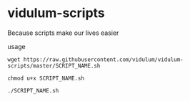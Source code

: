 # vidulum-scripts
Because scripts make our lives easier

usage
```
wget https://raw.githubusercontent.com/vidulum/vidulum-scripts/master/SCRIPT_NAME.sh

chmod u+x SCRIPT_NAME.sh

./SCRIPT_NAME.sh
```
